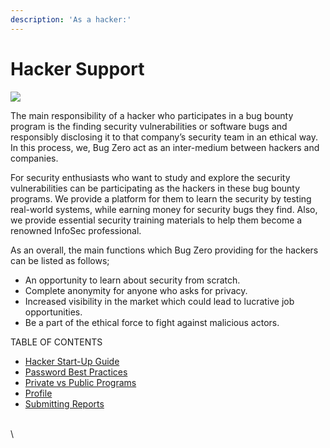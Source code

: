 ```yaml
---
description: 'As a hacker:'
---
```


# Hacker Support

![](https://www.scorelab.org/bugzero-supports/assets/images/image\_hack.png)

The main responsibility of a hacker who participates in a bug bounty program is the finding security vulnerabilities or software bugs and responsibly disclosing it to that company’s security team in an ethical way. In this process, we, Bug Zero act as an inter-medium between hackers and companies.

For security enthusiasts who want to study and explore the security vulnerabilities can be participating as the hackers in these bug bounty programs. We provide a platform for them to learn the security by testing real-world systems, while earning money for security bugs they find. Also, we provide essential security training materials to help them become a renowned InfoSec professional.

As an overall, the main functions which Bug Zero providing for the hackers can be listed as follows;

* An opportunity to learn about security from scratch.
* Complete anonymity for anyone who asks for privacy.
* Increased visibility in the market which could lead to lucrative job opportunities.
* Be a part of the ethical force to fight against malicious actors.

TABLE OF CONTENTS

* [Hacker Start-Up Guide](https://support.bugzero.io/hacker-support/hacker-start-up-guide)
* [Password Best Practices](https://support.bugzero.io/hacker-support/password-best-practices)
* [Private vs Public Programs](https://support.bugzero.io/hacker-support/private-vs-public-programs)
* [Profile](https://support.bugzero.io/hacker-support/profile)
* [Submitting Reports](https://support.bugzero.io/hacker-support/submitting-reports)

\
\

